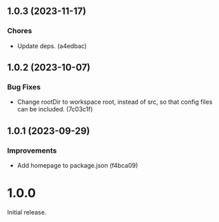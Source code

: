 ## 1.0.3 (2023-11-17)

### Chores

- Update deps. (a4edbac)

## 1.0.2 (2023-10-07)

### Bug Fixes

- Change rootDir to workspace root, instead of src, so that config files can be included. (7c03c1f)

## 1.0.1 (2023-09-29)

### Improvements

- Add homepage to package.json (f4bca09)

# 1.0.0

Initial release.
